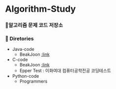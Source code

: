 # Algorithm-Study

### :page_facing_up:알고리즘 문제 코드 저장소

### :file_folder: Diretories
- Java-code
  - BeakJoon [:link](https://www.acmicpc.net/)
- C-code
   - BeakJoon [:link](https://www.acmicpc.net/)
   - Epper Test : 이화여대 컴퓨터공학전공 코딩테스트
- Python-code
   - Programmers
